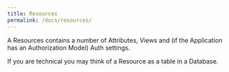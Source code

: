 ```yaml
---
title: Resources
permalink: /docs/resources/
---
```


A Resources contains a number of Attributes, Views and (if the Application has an Authorization Model) Auth settings.

If you are technical you may think of a Resource as a table in a Database.